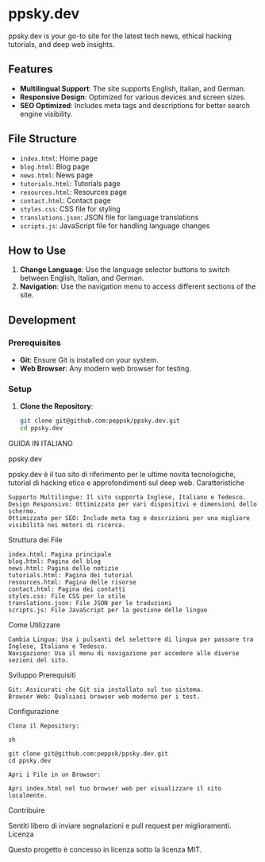 # ppsky.dev

ppsky.dev is your go-to site for the latest tech news, ethical hacking tutorials, and deep web insights.

## Features

- **Multilingual Support**: The site supports English, Italian, and German.
- **Responsive Design**: Optimized for various devices and screen sizes.
- **SEO Optimized**: Includes meta tags and descriptions for better search engine visibility.

## File Structure

- `index.html`: Home page
- `blog.html`: Blog page
- `news.html`: News page
- `tutorials.html`: Tutorials page
- `resources.html`: Resources page
- `contact.html`: Contact page
- `styles.css`: CSS file for styling
- `translations.json`: JSON file for language translations
- `scripts.js`: JavaScript file for handling language changes

## How to Use

1. **Change Language**: Use the language selector buttons to switch between English, Italian, and German.
2. **Navigation**: Use the navigation menu to access different sections of the site.

## Development

### Prerequisites

- **Git**: Ensure Git is installed on your system.
- **Web Browser**: Any modern web browser for testing.

### Setup

1. **Clone the Repository**:

   ```sh
   git clone git@github.com:peppsk/ppsky.dev.git
   cd ppsky.dev

GUIDA IN ITALIANO 

ppsky.dev

ppsky.dev è il tuo sito di riferimento per le ultime novità tecnologiche, tutorial di hacking etico e approfondimenti sul deep web.
Caratteristiche

    Supporto Multilingue: Il sito supporta Inglese, Italiano e Tedesco.
    Design Responsivo: Ottimizzato per vari dispositivi e dimensioni dello schermo.
    Ottimizzato per SEO: Include meta tag e descrizioni per una migliore visibilità nei motori di ricerca.

Struttura dei File

    index.html: Pagina principale
    blog.html: Pagina del blog
    news.html: Pagina delle notizie
    tutorials.html: Pagina dei tutorial
    resources.html: Pagina delle risorse
    contact.html: Pagina dei contatti
    styles.css: File CSS per lo stile
    translations.json: File JSON per le traduzioni
    scripts.js: File JavaScript per la gestione delle lingue

Come Utilizzare

    Cambia Lingua: Usa i pulsanti del selettore di lingua per passare tra Inglese, Italiano e Tedesco.
    Navigazione: Usa il menu di navigazione per accedere alle diverse sezioni del sito.

Sviluppo
Prerequisiti

    Git: Assicurati che Git sia installato sul tuo sistema.
    Browser Web: Qualsiasi browser web moderno per i test.

Configurazione

    Clona il Repository:

    sh

    git clone git@github.com:peppsk/ppsky.dev.git
    cd ppsky.dev

    Apri i File in un Browser:

    Apri index.html nel tuo browser web per visualizzare il sito localmente.

Contribuire

Sentiti libero di inviare segnalazioni e pull request per miglioramenti.
Licenza

Questo progetto è concesso in licenza sotto la licenza MIT.

